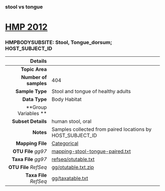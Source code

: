 ### stool vs tongue
# [HMP 2012]( ../docs/hmp.html )
### HMPBODYSUBSITE: Stool, Tongue_dorsum; HOST_SUBJECT_ID

| Details                   |                                                           |
| ------------------------: |-----------------------------------------------------------|
| **Topic Area**                |                                                 |
| **Number of samples**         | 404                                         |
| **Sample Type**               | Stool and tongue of healthy adults                                         |
| **Data Type**                 | Body Habitat                                           |
| **Group Variables **          |                                            |
| **Subset Details**            | human stool, oral                                  |
| **Notes**                     | Samples collected from paired locations by HOST_SUBJECT_ID                                         |
| **Mapping File**              | [Categorical]( ../datasets/hmp/Categorical)        |
| **OTU File** *gg97*           | [mapping-stool-tongue-paired.txt]( ../datasets/hmp/mapping-stool-tongue-paired.txt)          |
| **Taxa File** *gg97*          | [refseq/otutable.txt]( ../datasets/hmp/refseq/otutable.txt)        |
| **OTU File** *RefSeq*         | [gg/otutable.txt.zip]( ../datasets/hmp/gg/otutable.txt.zip)  |
| **Taxa File** *RefSeq*        | [gg/taxatable.txt]( ../datasets/hmp/gg/taxatable.txt)|